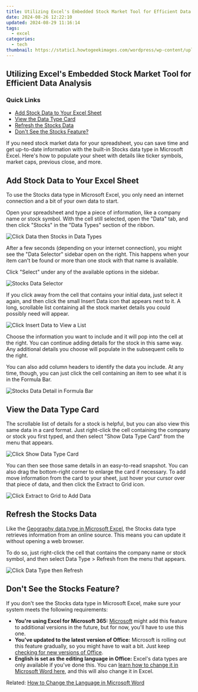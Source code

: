 ```yaml
---
title: Utilizing Excel's Embedded Stock Market Tool for Efficient Data Analysis
date: 2024-08-26 12:22:10
updated: 2024-08-29 11:16:14
tags:
  - excel
categories:
  - tech
thumbnail: https://static1.howtogeekimages.com/wordpress/wp-content/uploads/2019/07/stock-lede-microsoft-office_excel-1.png
---
```


## Utilizing Excel's Embedded Stock Market Tool for Efficient Data Analysis

### Quick Links

* [Add Stock Data to Your Excel Sheet](https://instagram-video-files.techidaily.com/learn-the-best-practices-for-capturing-instagram-live-feeds-for-2024/)
* [View the Data Type Card](https://some-approaches.techidaily.com/updated-unleash-creativity-10-must-know-tips-for-cover-art/)
* [Refresh the Stocks Data](https://tiktok-videos.techidaily.com/2024-approved-exploring-the-significance-of-pfp-on-tiktok-platform/)
* [Don't See the Stocks Feature?](https://phone-solutions.techidaily.com/complete-guide-for-recovering-video-files-on-tecno-spark-go-2024-by-fonelab-android-recover-video/)

 If you need stock market data for your spreadsheet, you can save time and get up-to-date information with the built-in Stocks data type in Microsoft Excel. Here's how to populate your sheet with details like ticker symbols, market caps, previous close, and more.

##  Add Stock Data to Your Excel Sheet

 To use the Stocks data type in Microsoft Excel, you only need an internet connection and a bit of your own data to start.

 Open your spreadsheet and type a piece of information, like a company name or stock symbol. With the cell still selected, open the "Data" tab, and then click "Stocks" in the "Data Types" section of the ribbon.

![Click Data then Stocks in Data Types](https://static1.howtogeekimages.com/wordpress/wp-content/uploads/2020/12/ClickStocksInDataType-Excel.png) 

 After a few seconds (depending on your internet connection), you might see the "Data Selector" sidebar open on the right. This happens when your item can't be found or more than one stock with that name is available.

 Click "Select" under any of the available options in the sidebar.

![Stocks Data Selector](https://static1.howtogeekimages.com/wordpress/wp-content/uploads/2020/12/StocksDataSelector-Excel.png) 

 If you click away from the cell that contains your initial data, just select it again, and then click the small Insert Data icon that appears next to it. A long, scrollable list containing all the stock market details you could possibly need will appear.

![Click Insert Data to View a List](https://static1.howtogeekimages.com/wordpress/wp-content/uploads/2020/12/StocksInsertData-Excel.png) 

 Choose the information you want to include and it will pop into the cell at the right. You can continue adding details for the stock in this same way. Any additional details you choose will populate in the subsequent cells to the right.

 You can also add column headers to identify the data you include. At any time, though, you can just click the cell containing an item to see what it is in the Formula Bar.

![Stocks Data Detail in Formula Bar](https://static1.howtogeekimages.com/wordpress/wp-content/uploads/2020/12/StocksCellDataDetail-Excel.png) 

##  View the Data Type Card

 The scrollable list of details for a stock is helpful, but you can also view this same data in a card format. Just right-click the cell containing the company or stock you first typed, and then select "Show Data Type Card" from the menu that appears.

![Click Show Data Type Card](https://static1.howtogeekimages.com/wordpress/wp-content/uploads/2020/12/StocksShowDataTypeCard-Excel.png) 

 You can then see those same details in an easy-to-read snapshot. You can also drag the bottom-right corner to enlarge the card if necessary. To add move information from the card to your sheet, just hover your cursor over that piece of data, and then click the Extract to Grid icon.

![Click Extract to Grid to Add Data](https://static1.howtogeekimages.com/wordpress/wp-content/uploads/2020/12/StocksShowDataTypeCardAddToGrid-Excel.png) 

##  Refresh the Stocks Data

 Like the [Geography data type in Microsoft Excel](https://win-forum.techidaily.com/master-the-process-resetting-dns-settings-for-windows-1011-users/), the Stocks data type retrieves information from an online source. This means you can update it without opening a web browser.

 To do so, just right-click the cell that contains the company name or stock symbol, and then select Data Type > Refresh from the menu that appears.

![Click Data Type then Refresh](https://static1.howtogeekimages.com/wordpress/wp-content/uploads/2020/12/RefreshStocksDataType-Excel.png) 

##  Don't See the Stocks Feature?

 If you don't see the Stocks data type in Microsoft Excel, make sure your system meets the following requirements:

* **You're using Excel for Microsoft 365:** [Microsoft](https://support.microsoft.com/en-us/office/linked-data-types-faq-and-tips-d48d6394-c83a-43cd-9d94-78257102f054) might add this feature to additional versions in the future, but for now, you'll have to use this one.
* **You've updated to the latest version of Office:** Microsoft is rolling out this feature gradually, so you might have to wait a bit. Just keep [checking for new versions of Office](https://sound-issues.techidaily.com/solving-common-issues-with-your-steelseries-arctis-7-mic-troubleshooting-guide/).
* **English is set as the editing language in Office:** Excel's data types are only available if you've done this. You can [learn how to change it in Microsoft Word here](https://instagram-videos.techidaily.com/essential-tips-for-effective-hashtag-utilization-in-instagram-marketing-for-2024/), and this will also change it in Excel.

Related: [How to Change the Language in Microsoft Word](https://instagram-videos.techidaily.com/essential-tips-for-effective-hashtag-utilization-in-instagram-marketing-for-2024/)

<ins class="adsbygoogle"
     style="display:block"
     data-ad-format="autorelaxed"
     data-ad-client="ca-pub-7571918770474297"
     data-ad-slot="1223367746"></ins>



<ins class="adsbygoogle"
     style="display:block"
     data-ad-client="ca-pub-7571918770474297"
     data-ad-slot="8358498916"
     data-ad-format="auto"
     data-full-width-responsive="true"></ins>
